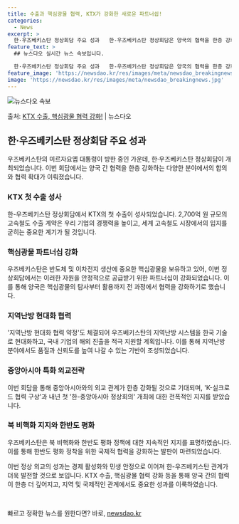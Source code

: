 ```yaml
---
title: 수출과 핵심광물 협력, KTX가 강화한 새로운 파트너쉽!
categories:
  - News
excerpt: >
  한·우즈베키스탄 정상회담 주요 성과   한-우즈베키스탄 정상회담은 양국의 협력을 한층 강화하는 중요한 계기가…
feature_text: >
  ## 뉴스다오 실시간 뉴스 속보입니다.

  한·우즈베키스탄 정상회담 주요 성과   한-우즈베키스탄 정상회담은 양국의 협력을 한층 강화하는 중요한 계기가…
feature_image: 'https://newsdao.kr/res/images/meta/newsdao_breakingnews.jpg'
image: 'https://newsdao.kr/res/images/meta/newsdao_breakingnews.jpg'
---
```


![뉴스다오 속보](https://newsdao.kr/res/images/meta/newsdao_breakingnews.jpg)

<p>출처: <a href="https://newsdao.kr/4261" rel="dofollow">KTX 수출, 핵심광물 협력 강화!</a> | 뉴스다오</p>

<h2 data-ke-size="size26">한·우즈베키스탄 정상회담 주요 성과</h2>
우즈베키스탄의 미르자요옙 대통령이 방한 중인 가운데, 한·우즈베키스탄 정상회담이 개최되었습니다. 이번 회담에서는 양국 간 협력을 한층 강화하는 다양한 분야에서의 합의와 협력 확대가 이뤄졌습니다.

<h3> KTX 첫 수출 성사 </h3>
한-우즈베키스탄 정상회담에서 KTX의 첫 수출이 성사되었습니다. 2,700억 원 규모의 고속철도 수출 계약은 우리 기업의 경쟁력을 높이고, 세계 고속철도 시장에서의 입지를 굳히는 중요한 계기가 될 것입니다.

<h3> 핵심광물 파트너십 강화 </h3>
우즈베키스탄은 반도체 및 이차전지 생산에 중요한 핵심광물을 보유하고 있어, 이번 정상회담에서는 이러한 자원을 안정적으로 공급받기 위한 파트너십이 강화되었습니다. 이를 통해 양국은 핵심광물의 탐사부터 활용까지 전 과정에서 협력을 강화하기로 했습니다.

<h3> 지역난방 현대화 협력 </h3>
'지역난방 현대화 협력 약정'도 체결되어 우즈베키스탄의 지역난방 시스템을 한국 기술로 현대화하고, 국내 기업의 해외 진출을 적극 지원할 계획입니다. 이를 통해 지역난방 분야에서도 품질과 신뢰도를 높여 나갈 수 있는 기반이 조성되었습니다.
  
<h3> 중앙아시아 특화 외교전략 </h3>
이번 회담을 통해 중앙아시아와의 외교 관계가 한층 강화될 것으로 기대되며, 'K-실크로드 협력 구상'과 내년 첫 '한-중앙아시아 정상회의' 개최에 대한 전폭적인 지지를 받았습니다.

<h3> 북 비핵화 지지와 한반도 평화 </h3>
우즈베키스탄은 북 비핵화와 한반도 평화 정책에 대한 지속적인 지지를 표명하였습니다. 이를 통해 한반도 평화 정착을 위한 국제적 협력을 강화하는 발판이 마련되었습니다.

이번 정상 외교의 성과는 경제 활성화와 민생 안정으로 이어져 한-우즈베키스탄 관계가 더욱 발전할 것으로 보입니다. KTX 수출, 핵심광물 협력 강화 등을 통해 양국 간의 협력이 한층 더 깊어지고, 지역 및 국제적인 관계에서도 중요한 성과를 이룩하였습니다.<p data-ke-size="size16">&nbsp;</p> 

빠르고 정확한 뉴스를 원한다면? 바로, <a href="https://newsdao.kr" rel="dofollow">newsdao.kr</a>



